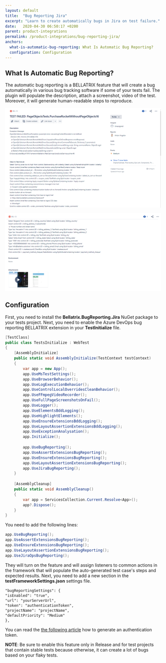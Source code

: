 ```yaml
---
layout: default
title:  "Bug Reporting Jira"
excerpt: "Learn to create automatically bugs in Jira on test failure."
date:   2020-04-30 06:50:17 +0200
parent: product-integrations
permalink: /product-integrations/bug-reporting-jira/
anchors:
  what-is-automatic-bug-reporting: What Is Automatic Bug Reporting?
  configuration: Configuration
---
```

What Is Automatic Bug Reporting?
-------
The automatic bug reporting is a BELLATRIX feature that will create a bug automatically in various bug tracking software if some of your tests fail. The plugin will populate the description, attach a screenshot, video of the test. Moreover, it will generate human-readable steps to reproduce.

![Bellatrix](images/bug-reporting-jira.png)

![Bellatrix](images/bug-reporting-jira-screenshots.png)

Configuration
-------------
First, you need to install the **Bellatrix.BugReporting.Jira** NuGet package to your tests project.
Next, you need to enable the Azure DevOps bug reporting BELLATRIX extension in your **TestInitialize** file.
```csharp
[TestClass]
public class TestsInitialize : WebTest
{
    [AssemblyInitialize]
    public static void AssemblyInitialize(TestContext testContext)
    {
        var app = new App();
        app.UseMsTestSettings();
        app.UseBrowserBehavior();
        app.UseLogExecutionBehavior();
        app.UseControlLocalOverridesCleanBehavior();
        app.UseFFmpegVideoRecorder();
        app.UseFullPageScreenshotsOnFail();
        app.UseLogger();
        app.UseElementsBddLogging();
        app.UseHighlightElements();
        app.UseEnsureExtensionsBddLogging();
        app.UseLayoutAssertionExtensionsBddLogging();
        app.UseExceptionAnalysation();
        app.Initialize();

		app.UseBugReporting();
    	app.UseAssertExtensionsBugReporting();
    	app.UseEnsureExtensionsBugReporting();
    	app.UseLayoutAssertionExtensionsBugReporting();
    	app.UseJiraBugReporting();
    }

    [AssemblyCleanup]
    public static void AssemblyCleanup()
    {
        var app = ServicesCollection.Current.Resolve<App>();
        app?.Dispose();
    }
}
```
You need to add the following lines:
```csharp
app.UseBugReporting();
app.UseAssertExtensionsBugReporting();
app.UseEnsureExtensionsBugReporting();
app.UseLayoutAssertionExtensionsBugReporting();
app.UseJiraOpsBugReporting();
```
They will turn on the feature and will assign listeners to common actions in the framework that will populate the auto-generated test case's steps and expected results.
Next, you need to add a new section in the **testFrameworkSettings.json** settings file.
```
"bugReportingSettings": {
"isEnabled": "true",
"url": "yourServerUrl",
"token": "authenticationToken",
"projectName": "projectName",
"defaultPriority": "Medium"
},
```
You can read the [the following article](https://docs.microsoft.com/en-us/azure/devops/organizations/accounts/use-personal-access-tokens-to-authenticate?view=azure-devops&tabs=preview-page "following article") how to generate an authentication token.

**NOTE**: Be sure to enable this feature only in Release and for test projects that contain stable tests because otherwise, it can create a lot of bugs based on your flaky tests.